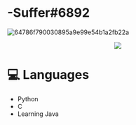 # -Suffer#6892
![64786f790030895a9e99e54b1a2fb22a](https://i.imgur.com/qtfZIQV.gif)

<p align="center">

<a href="https://dsc.bio/357272892771270656">
  <img src="https://lanyard.cnrad.dev/api/500787513330499584?theme=light&bg=9ecf80&animated=true&hideDiscrim=true&borderRadius=30px&idleMessage=Probably%20doing%20something%20else..." />
</a>

# 💻 Languages

- Python
- C
- Learning Java

